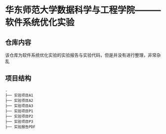 # 华东师范大学数据科学与工程学院———软件系统优化实验

## 仓库内容

该仓库为软件系统优化实验的实验报告与实验代码，但是并没有进行整理，非常杂乱

## 项目结构

```
.
├── 实验项目A1
├── 实验项目A2
├── 实验项目A3
├── 实验项目P1
├── 实验项目P2
├── 实验项目P3
├── 实验报告PDF
```
